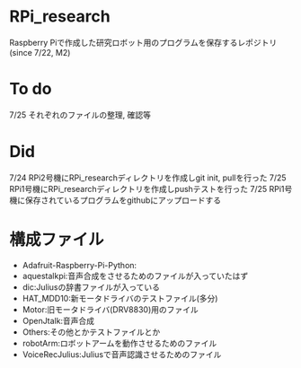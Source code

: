 # RPi_research
Raspberry Piで作成した研究ロボット用のプログラムを保存するレポジトリ(since 7/22, M2)



# To do
7/25 それぞれのファイルの整理, 確認等


# Did
7/24 RPi2号機にRPi_researchディレクトリを作成しgit init, pullを行った
7/25 RPi1号機にRPi_researchディレクトリを作成しpushテストを行った
7/25 RPi1号機に保存されているプログラムをgithubにアップロードする



# 構成ファイル
+ Adafruit-Raspberry-Pi-Python:
+ aquestalkpi:音声合成をさせるためのファイルが入っていたはず
+ dic:Juliusの辞書ファイルが入っている
+ HAT_MDD10:新モータドライバのテストファイル(多分)
+ Motor:旧モータドライバ(DRV8830)用のファイル
+ OpenJtalk:音声合成
+ Others:その他とかテストファイルとか
+ robotArm:ロボットアームを動作させるためのファイル
+ VoiceRecJulius:Juliusで音声認識させるためのファイル
